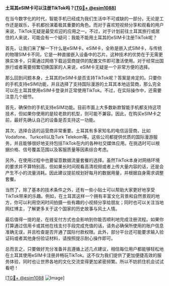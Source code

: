 **土耳其eSIM卡可以注册TikTok吗？[[TG💪+ @esim1088](https://t.me/s/esim1088)]**

在当今数字化的时代，智能手机已经成为我们生活中不可或缺的一部分。无论是工作还是娱乐，手机都扮演着极其重要的角色。而对于喜欢短视频分享和观看的用户来说，TikTok无疑是最受欢迎的应用之一。不过，对于计划前往土耳其旅行或居住的人来说，可能会有一个疑问：我能不能用土耳其的eSIM卡注册TikTok呢？

首先，让我们来了解一下什么是eSIM卡。eSIM卡，全称是嵌入式SIM卡，与传统的物理SIM卡不同，它是一种直接嵌入设备中的芯片。这种技术的优势在于无需更换实体卡，只需通过网络下载运营商提供的配置文件即可激活使用。对于经常出国旅行或者需要频繁切换国家的人来说，eSIM卡无疑是一个非常方便的选择。

那么回到问题本身，土耳其的eSIM卡是否支持TikTok呢？答案是肯定的。只要你的手机支持eSIM功能，并且选择了支持国际漫游的土耳其本地运营商，那么完全可以在土耳其使用eSIM卡登录并正常使用TikTok。不过，在实际操作中，还需要注意几个细节。

首先，确保你的手机支持eSIM功能。目前市面上大多数新款智能手机都支持这项技术，但如果你使用的是较老款的机型，则可能不兼容。因此，在购买eSIM卡之前，最好先确认自己的设备是否支持这一功能。

其次，选择合适的运营商非常重要。土耳其有多家知名的电信运营商，比如Vodafone、Turkcell以及Turk Telekom等。这些公司都提供优质的国际漫游服务，并且能够很好地支持包括TikTok在内的各种社交媒体应用。在挑选时可以根据价格、信号覆盖范围以及客服质量等因素综合考虑。

另外，在使用过程中也要留意数据流量套餐的选择。虽然TikTok本身对网络环境的要求并不算特别高，但如果长时间观看高清视频或者上传大量内容的话，还是会产生不小的流量消耗。因此建议提前规划好每月的数据用量，并根据自身需求调整套餐。

当然了，除了基本的技术条件之外，还有一些小贴士可以帮助大家更好地享受TikTok带来的乐趣。例如，在土耳其这样一个拥有丰富文化背景和自然景观的地方，你可以利用空闲时间拍摄一些有趣的小视频分享给朋友；同时也可以关注当地网红博主，了解更多关于这个国家的历史故事与风土人情。

最后值得一提的是，在线支付方式也会影响到你能否顺利地完成注册流程。如果你打算通过信用卡或其他在线支付手段完成充值的话，请务必确保所使用的账户信息准确无误，并且检查是否开通了国际付款权限。此外，部分平台还可能要求输入验证码或者其他身份验证材料，请按照提示耐心操作即可。

总而言之，只要做好充分准备并且遵循上述几点建议，相信每位用户都能够轻松地在土耳其使用eSIM卡注册并畅玩TikTok。这不仅为我们提供了更加便捷高效的服务体验，同时也让世界各地的文化交流变得更加紧密频繁。所以不妨抓住机会试试看吧！

[[TG💪+ @esim1088](https://t.me/s/esim1088) ![Image](https://i.postimg.cc/4NQfJmqS/Snipaste-2025-05-13-00-14-12.png)]